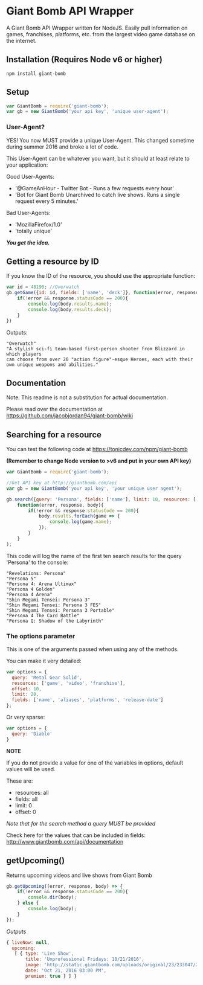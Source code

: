 # Giant Bomb API Wrapper 
A Giant Bomb API Wrapper written for NodeJS. Easily pull information on games, franchises, platforms, etc. from the largest video game database on the internet.

## Installation (Requires Node v6 or higher)
`npm install giant-bomb`

## Setup 
```javascript
var GiantBomb = require('giant-bomb');
var gb = new GiantBomb('your api key', 'unique user-agent');
```


### User-Agent? 
YES! You now MUST provide a unique User-Agent. This changed sometime during summer 2016 and broke a lot of code. 

This User-Agent can be whatever you want, but it should at least relate to your application: 

Good User-Agents: 
- '@GameAnHour - Twitter Bot - Runs a few requests every hour'
- 'Bot for Giant Bomb Unarchived to catch live shows. Runs a single request every 5 minutes.'

Bad User-Agents: 
- 'MozillaFirefox/1.0'
- 'totally unique'

***You get the idea.***

## Getting a resource by ID

If you know the ID of the resource, you should use the appropriate function: 

```javascript
var id = 48190; //Overwatch
gb.getGame({id: id, fields: ['name', 'deck']}, function(error, response, body){
	if(!error && response.statusCode == 200){
		console.log(body.results.name);
		console.log(body.results.deck);
	}
})
```
Outputs: 
```
"Overwatch"
"A stylish sci-fi team-based first-person shooter from Blizzard in which players
can choose from over 20 "action figure"-esque Heroes, each with their own unique weapons and abilities."
```

## Documentation 
Note: This readme is not a substitution for actual documentation. 

Please read over the documentation at https://github.com/jacobjordan94/giant-bomb/wiki

## Searching for a resource
You can test the following code at https://tonicdev.com/npm/giant-bomb 

**(Remember to change Node version to >v6 and put in your own API key)**
```javascript
var GiantBomb = require('giant-bomb');

//Get API key at http://giantbomb.com/api
var gb = new GiantBomb('your api key', 'your unique user agent');

gb.search({query: 'Persona', fields: ['name'], limit: 10, resources: ['game']}, 
	function(error, response, body){
		if(!error && response.statusCode == 200){
			body.results.forEach(game => {
				console.log(game.name);
			});
		}
	}
);
```
This code will log the name of the first ten search results for the query 'Persona' to the console: 
```
"Revelations: Persona"
"Persona 5"
"Persona 4: Arena Ultimax"
"Persona 4 Golden"
"Persona 4 Arena"
"Shin Megami Tensei: Persona 3"
"Shin Megami Tensei: Persona 3 FES"
"Shin Megami Tensei: Persona 3 Portable"
"Persona 4 The Card Battle"
"Persona Q: Shadow of the Labyrinth"
```

### The options parameter
This is one of the arguments passed when using any of the methods.

You can make it very detailed: 
```javascript
var options = {
  query: 'Metal Gear Solid',
  resources: ['game', 'video', 'franchise'],
  offset: 10,
  limit: 20,
  fields: ['name', 'aliases', 'platforms', 'release-date']
};
```
Or very sparse: 
```javascript
var options = {
  query: 'Diablo'
}
```
**NOTE**

If you do not provide a value for one of the variables in options, default values will be used.

These are:

- resources: all
- fields: all
- limit: 0
- offset: 0

_Note that for the search method a query MUST be provided_

Check here for the values that can be included in fields: http://www.giantbomb.com/api/documentation

## getUpcoming()
Returns upcoming videos and live shows from Giant Bomb
```javascript
gb.getUpcoming((error, response, body) => {
	if(!error && response.statusCode == 200){
		console.dir(body);
	} else {
		console.log(body);
	}
});	
```
_Outputs_
```javascript
{ liveNow: null,
  upcoming:
   [ { type: 'Live Show',
       title: 'Unprofessional Fridays: 10/21/2016',
       image: 'http://static.giantbomb.com/uploads/original/23/233047/2894071-tumblr_mp6n9qzbqp1rt6ovxo1_1280.jpg',
       date: 'Oct 21, 2016 03:00 PM',
       premium: true } ] }
```
